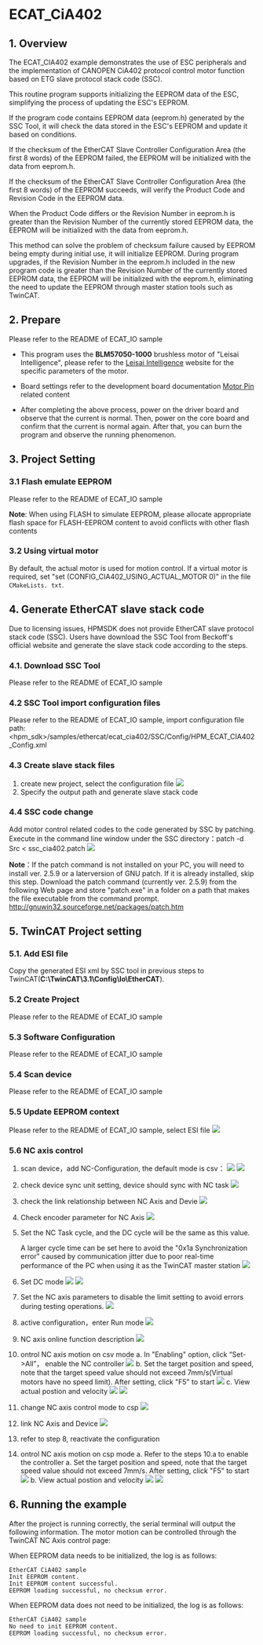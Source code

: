 # ECAT_CiA402

## 1. Overview

The ECAT_CIA402 example demonstrates the use of ESC peripherals and the implementation of CANOPEN CiA402 protocol control motor function based on ETG slave protocol stack code (SSC).

This routine program supports initializing the EEPROM data of the ESC, simplifying the process of updating the ESC's EEPROM.

If the program code contains EEPROM data (eeprom.h) generated by the SSC Tool, it will check the data stored in the ESC's EEPROM and update it based on conditions.

If the checksum of the EtherCAT Slave Controller Configuration Area (the first 8 words) of the EEPROM failed, the EEPROM will be initialized with the data from eeprom.h.

If the checksum of the EtherCAT Slave Controller Configuration Area (the first 8 words) of the EEPROM succeeds, will verify the Product Code and Revision Code in the EEPROM data.

When the Product Code differs or the Revision Number in eeprom.h is greater than the Revision Number of the currently stored EEPROM data, the EEPROM will be initialized with the data from eeprom.h.

This method can solve the problem of checksum failure caused by EEPROM being empty during initial use, it will initialize EEPROM. During program upgrades, if the Revision Number in the eeprom.h included in the new program code is greater than the Revision Number of the currently stored EEPROM data, the EEPROM will be initialized with the eeprom.h, eliminating the need to update the EEPROM through master station tools such as TwinCAT.

## 2. Prepare

  Please refer to the README of ECAT_IO sample

  - This program uses the **BLM57050-1000** brushless motor of "Leisai Intelligence", please refer to the [Leisai Intelligence](https://leisai.com/) website for the specific parameters of the motor.

  - Board settings refer to the development board documentation [Motor Pin](lab_board_motor_ctrl_pin) related content

  - After completing the above process, power on the driver board and observe that the current is normal. Then, power on the core board and confirm that the current is normal again. After that, you can burn the program and observe the running phenomenon.

## 3. Project Setting

### 3.1 Flash emulate EEPROM
  Please refer to the README of ECAT_IO sample

  **Note**: When using FLASH to simulate EEPROM, please allocate appropriate flash space for FLASH-EEPROM content to avoid conflicts with other flash contents

### 3.2 Using virtual motor

  By default, the actual motor is used for motion control. If a virtual motor is required, set "set (CONFIG_CIA402_USING_ACTUAL_MOTOR 0)" in the file `CMakeLists. txt`.

## 4. Generate EtherCAT slave stack code

Due to licensing issues, HPMSDK does not provide EtherCAT slave protocol stack code (SSC). Users have download the SSC Tool from Beckoff's official website and generate the slave stack code according to the steps.

### 4.1. Download SSC Tool

  Please refer to the README of ECAT_IO sample

### 4.2 SSC Tool import configuration files
  Please refer to the README of ECAT_IO sample, import configuration file path: <hpm_sdk>/samples/ethercat/ecat_cia402/SSC/Config/HPM_ECAT_CIA402_Config.xml

### 4.3 Create slave stack files
  1. create new project, select the configuration file
  ![](doc/ssc_create_project.png)
  2. Specify the output path and generate slave stack code

### 4.4 SSC code change
  Add motor control related codes to the code generated by SSC by patching.
  Execute in the command line window under the SSC directory：patch -d Src < ssc_cia402.patch
  ![](doc/ssc_patch.png)

  **Note**：If the patch command is not installed on your PC, you will need to install ver. 2.5.9 or a laterversion of GNU patch. If it is already installed, skip this step. Download the patch command (currently ver. 2.5.9) from the following Web page and store "patch.exe" in a folder on a path that makes the file executable from the command prompt. http://gnuwin32.sourceforge.net/packages/patch.htm

## 5. TwinCAT Project setting

### 5.1. Add ESI file
  Copy the generated ESI xml by SSC tool in previous steps to TwinCAT(**C:\TwinCAT\3.1\Config\Io\EtherCAT**).

### 5.2 Create Project
  Please refer to the README of ECAT_IO sample

### 5.3 Software Configuration
  Please refer to the README of ECAT_IO sample

### 5.4 Scan device
  Please refer to the README of ECAT_IO sample

### 5.5 Update EEPROM context
  Please refer to the README of ECAT_IO sample, select ESI file
  ![](doc/twincat_eeprom_update_cia402.png)

### 5.6 NC axis control
  1. scan device，add NC-Configuration, the default mode is csv：
      ![](doc/twincat_scan_nc.png)
      ![](doc/twincat_scan_result.png)
  2. check device sync unit setting, device should sync with NC task
      ![](doc/twincat_device_sync_unit.png)
  3. check the link relationship between NC Axis and Devie
      ![](doc/twincat_nc_axis_check_link.png)
  4. Check encoder parameter for NC Axis
      ![](doc/twincat_nc_enc_parameter.png)
  5. Set the NC Task cycle, and the DC cycle will be the same as this value.

      A larger cycle time can be set here to avoid the "0x1a Synchronization error" caused by communication jitter due to poor real-time performance of the PC when using it as the TwinCAT master station
      ![](doc/twincat_nc_task_cycle.png)
  6. Set DC mode
      ![](doc/twincat_slave_dc_setting.png)
      ![](doc/twincat_device_dc_setting.png)
  7.  Set the NC axis parameters to disable the limit setting to avoid errors during testing operations.
      ![](doc/twincat_nc_axis.png)
  8. active configuration，enter Run mode
      ![](doc/twincat_active_configuration.png)
  9. NC axis online function description
      ![](doc/twincat_nc_axis_online_0.png)
  10. ontrol NC axis motion on csv mode
    a. In "Enabling" option, click “Set->All”， enable the NC controller
      ![](doc/twincat_nc_axis_enable.png)
    b. Set the target position and speed, note that the target speed value should not exceed 7mm/s(Virtual motors have no speed limit). After setting, click "F5" to start
      ![](doc/twincat_nc_axis_setting.png)
    c. View actual postion and velocity
      ![](doc/twincat_nc_axis_csv_run.png)
      ![](doc/twincat_nc_axis_csv_stop.png)
  11. change NC axis control mode to csp
    ![](doc/twincat_slave_cfg_to_csp.png)
  12. link NC Axis and Device
    ![](doc/twincat_nc_axis_link.png)
  13. refer to step 8, reactivate the configuration
  14. ontrol NC axis motion on csp mode
    a. Refer to the steps 10.a to enable the controller
    a. Set the target position and speed, note that the target speed value should not exceed 7mm/s. After setting, click "F5" to start
      ![](doc/twincat_nc_axis_csp_setting.png)
    b. View actual postion and velocity
      ![](doc/twincat_nc_axis_csp_run.png)
      ![](doc/twincat_nc_axis_csp_stop.png)


## 6. Running the example

After the project is running correctly, the serial terminal will output the following information. The motor motion can be controlled through the TwinCAT NC Axis control page:

When EEPROM data needs to be initialized, the log is as follows:
```console
EtherCAT CiA402 sample
Init EEPROM content.
Init EEPROM content successful.
EEPROM loading successful, no checksum error.
```
When EEPROM data does not need to be initialized, the log is as follows:
```console
EtherCAT CiA402 sample
No need to init EEPROM content.
EEPROM loading successful, no checksum error.
```


























